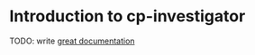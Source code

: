 # Introduction to cp-investigator

TODO: write [great documentation](http://jacobian.org/writing/what-to-write/)
